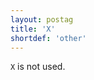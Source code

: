 ```yaml
---
layout: postag
title: 'X'
shortdef: 'other'
---
```


`X` is not used.
<!-- Interlanguage links updated So kvě 14 19:02:00 CEST 2022 -->
